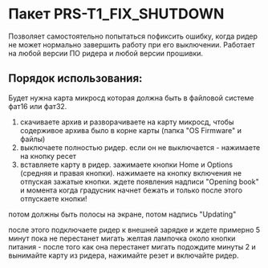 # Пакет PRS-T1_FIX_SHUTDOWN

Позволяет самостоятельно попытаться пофиксить ошибку, когда ридер не может нормально завершить работу при его выключении. Работает на любой версии ПО ридера и любой версии прошивки.

## Порядок использования:
Будет нужна карта микросд которая должна быть в файловой системе фат16 или фат32.

1. скачиваете архив и разворачиваете на карту микросд, чтобы содерживое архива было в корне карты (папка "OS Firmware" и файлы)
2. выключаете полностью ридер. если он не выключается - нажимаете на кнопку ресет
3. вставляете карту в ридер. зажимаете кнопки Home и Options (средняя и правая кнопки). нажимаете на кнопку включения не отпуская зажатые кнопки. ждете появления надписи "Opening book" и момента когда градусник начнет бежать и только после этого отпускаете кнопки!

потом должны быть полосы на экране, потом надпись "Updating"

после этого подключаете ридер к внешней зарядке и ждете примерно 5 минут пока не перестанет мигать желтая лампочка около кнопки питания - после того как она перестанет мигать подождите минуты 2 и вынимайте карту из ридера, нажимайте резет и включайте ридер.